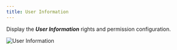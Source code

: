 ```yaml
---
title: User Information
---
```

Display the ***User Information*** rights and permission configuration.  

![User Information](https://webdevolutions.azureedge.net/docs/en/server/ServerOp8021.png)

